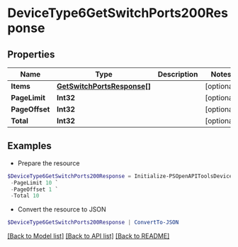 # DeviceType6GetSwitchPorts200Response
## Properties

Name | Type | Description | Notes
------------ | ------------- | ------------- | -------------
**Items** | [**GetSwitchPortsResponse[]**](GetSwitchPortsResponse.md) |  | [optional] 
**PageLimit** | **Int32** |  | [optional] 
**PageOffset** | **Int32** |  | [optional] 
**Total** | **Int32** |  | [optional] 

## Examples

- Prepare the resource
```powershell
$DeviceType6GetSwitchPorts200Response = Initialize-PSOpenAPIToolsDeviceType6GetSwitchPorts200Response  -Items null `
 -PageLimit 10 `
 -PageOffset 1 `
 -Total 10
```

- Convert the resource to JSON
```powershell
$DeviceType6GetSwitchPorts200Response | ConvertTo-JSON
```

[[Back to Model list]](../README.md#documentation-for-models) [[Back to API list]](../README.md#documentation-for-api-endpoints) [[Back to README]](../README.md)

